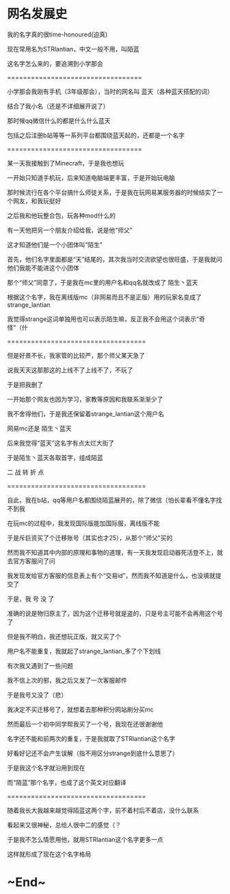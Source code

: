 
# 网名发展史

我的名字真的很time-honoured(迫真)

现在常用名为STRlantian，中文一般不用，叫陌蓝

这名字怎么来的，要追溯到小学那会

==================================

小学那会我刚有手机（3年级那会），当时的网名叫 蓝天（各种蓝天搭配的词）

结合了我小名（还是不详细展开说了）

那时候qq微信什么的都是什么什么蓝天

包括之后注册b站等等一系列平台都围绕蓝天起的，还都是一个名字

==================================

某一天我接触到了Minecraft，于是我也想玩

一开始只知道手机玩，后来知道电脑端更丰富，于是开始玩电脑

那时候流行在各个平台搞什么师徒关系，于是我在玩网易某服务器的时候结实了一个网友，和我玩挺好

之后我和他玩整合包，玩各种mod什么的

有一天他把另一个朋友介绍给我，说是他“师父”

这才知道他们是一个小团体叫“陌生”

首先，他们名字里面都是“天”结尾的，其次我当时交流欲望也很旺盛，于是我就问他们我能不能进这个小团体

那个“师父”同意了，于是我在mc里的用户名和qq名就改成了 陌生丶蓝天

根据这个名字，我在离线版mc（非网易而且不是正版）用的玩家名变成了strange_lantian

我觉得strange这词单独用也可以表示陌生嘛，反正我不会用这个词表示“奇怪”（什

===================================

但是好景不长，我家管的比较严，那个师父某天急了

说我天天这那那这的上线不了上线不了，不玩了

于是把我删了

一开始那个网友也因为学习，家教等原因和我联系渐渐少了

我不舍得他们，于是我还保留着strange_lantian这个用户名

网易mc还是 陌生丶蓝天

后来我觉得“蓝天”这名字有点太烂大街了

于是陌生丶蓝天各取首字，组成陌蓝

二 战 转 折 点

===================================

自此，我在b站，qq等用户名都围绕陌蓝展开的，除了微信（怕长辈看不懂名字找不到我

在玩mc的过程中，我发现国际版能加国际服，离线版不能

于是斥巨资买了个迁移账号（其实也才25），从那个“师父”买的

然而我不知道其中内部的原理和事物的道理，有一天我发现启动器死活登不上，就去官方客服问了问

我发现发给官方客服的信息表上有个“交易id”，然而我不知道是什么，也没填就提交了

于是，我 号 没 了

准确的说是物归原主了，因为这个迁移号就是盗的，只是号主可能不会再用这个号了

但是我不明白，我还想玩正版，就又买了个

用户名不能重复，我就起了strange_lantian_多了个下划线

有次我又遇到了一些问题

我不信上次的邪，我之后又发了一次客服邮件

于是我号又没了（悲）

我决定不买迁移号了，就想着去那种积分网站刷分买mc

然而最后一个初中同学帮我买了一个号，我现在还很谢谢他

名字还不能和前两次的重复，于是我就取了STRlantian这个名字

好看好记还不会产生误解（指不用区分strange到底什么意思了）

于是我这个名字就沿用到现在

而“陌蓝”那个名字，也成了这个英文对应翻译

===================================

随着我长大我越来越觉得陌蓝这两个字，前不着村后不着店，没什么联系

看起来又很神秘，总给人很中二的感觉（？

于是我不怎么情愿用他，就用STRlantian这个名字更多一点

这样就形成了现在这个名字格局

# ~End~